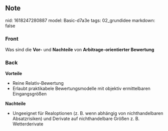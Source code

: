 ## Note
nid: 1618247280887
model: Basic-d7a3e
tags: 02_grundidee
markdown: false

### Front
Was sind die <b>Vor-</b> und <b>Nachteile</b> von
<b>Arbitrage-orientierter Bewertung</b>

### Back
<div>
  <div>
    <div>
      <strong>Vorteile</strong>
    </div>
    <ul>
      <li>Reine Relativ-Bewertung
      <li>Erlaubt praktikabele Bewertungsmodelle mit objektiv
      ermittelbaren Eingangsgrößen
    </ul>
    <div>
      <strong>Nachteile</strong>
    </div>
    <ul>
      <li>Ungeeignet für Realoptionen (z. B. wenn abhängig von
      nichthandelbaren Absatzrisiken) und Derivate auf
      nichthandelbare Größen z. B. Wetterderivate
    </ul>
  </div>
</div>
